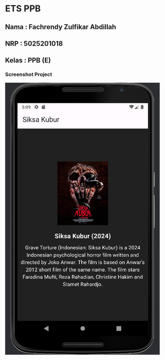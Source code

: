 # ETS PPB

## Nama  : Fachrendy Zulfikar Abdillah
## NRP  : 5025201018
## Kelas  : PPB (E)

### Screenshot Project

![Movie App Screenshot](/img/Description.png)
